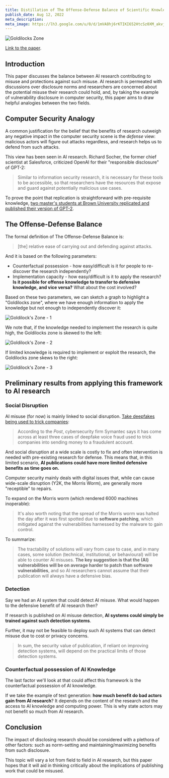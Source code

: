 ```yaml
---
title: Distillation of The Offense-Defense Balance of Scientific Knowledge
publish_date: Aug 12, 2022
meta_description:
meta_image: https://lh3.google.com/u/0/d/1mVA8hj6rKTIKI652HtcSz0XM_akvjsj_=w2880-h1528-iv1
---
```


![Goldilocks Zone](https://lh3.google.com/u/0/d/1mVA8hj6rKTIKI652HtcSz0XM_akvjsj_=w2880-h1528-iv1)

[Link to the paper](https://www.fhi.ox.ac.uk/wp-content/uploads/The-Offense-Defense-Balance-of-Scientific-Knowledge.pdf).

## Introduction

This paper discusses the balance between AI research contributing to misuse and protections against such misuse. AI research is permeated with discussions over disclosure norms and researchers are concerned about the potential misuse their research could hold, and, by taking the example of vulnerability disclosure in computer security, this paper aims to draw helpful analogies between the two fields.

## Computer Security Analogy

A common justification for the belief that the benefits of research outweigh any negative impact in the computer security scene is the _defense_ view: malicious actors will figure out attacks regardless, and research helps us to defend from such attacks.

This view has been seen in AI research. Richard Socher, the former chief scientist at Salesforce, criticized OpenAI for their "responsible disclosure" of GPT-2:

> Similar to information security research, it is necessary for these tools to be accessible, so that researchers have the resources that expose and guard against potentially malicious use cases.

To prove the point that replication is straightforward with pre-requisite knowledge, [two master's students at Brown University replicated and published their version of GPT-2](https://medium.com/@vanya_cohen/opengpt-2-we-replicated-gpt-2-because-you-can-too-45e34e6d36dc).

## The Offense-Defense Balance

The formal definition of The Offense-Defense Balance is:

> [the] relative ease of carrying out and defending against attacks.

And it is based on the following parameters:

- Counterfactual possession - how easy/difficult is it for people to re-discover the research independently?
- Implementation capacity - how easy/difficult is it to apply the research? **Is it possible for offense knowledge to transfer to defensive knowledge, and vice versa?** What about the cost involved?

Based on these two parameters, we can sketch a graph to highlight a "Goldilocks zone", where we have enough information to apply the knowledge but not enough to independently discover it:

![Goldilock's Zone - 1](https://lh3.google.com/u/0/d/1mVA8hj6rKTIKI652HtcSz0XM_akvjsj_=w2880-h1528-iv1)

We note that, if the knowledge needed to implement the research is quite high, the Goldilocks zone is skewed to the left:

![Goldilock's Zone - 2](https://lh3.google.com/u/0/d/1diYFZxeDshMlCryo5PxT9WkwVOFG5XQ6=w2880-h1528-iv1)

If limited knowledge is required to implement or exploit the research, the Goldilocks zone skews to the right:

![Goldilock's Zone - 3](https://lh3.google.com/u/0/d/1NgJ8IsPME8p6oSHEtkrG8s4ekMukUFAv=w2880-h1528-iv1)

## Preliminary results from applying this framework to AI research

### Social Disruption

AI misuse (for now) is mainly linked to social disruption. [Take deepfakes being used to trick companies](https://www.theverge.com/2019/9/5/20851248/deepfakes-ai-fake-audio-phone-calls-thieves-trick-companies-stealing-money#:~:text=According%20to%20the%20Post%2C%20cybersecurity,money%20to%20a%20fraudulent%20account.):

> According to the *Post*, cybersecurity firm Symantec says it has come across at least three cases of deepfake voice fraud used to trick companies into sending money to a fraudulent account.

And social disruption at a wide scale is costly to fix and often intervention is needed with pre-existing research for defense. This means that, in this limited scenario, **AI publications could have more limited defensive benefits as time goes on.**

Computer security mainly deals with digital issues that, while can cause wide-scale disruption (Y2K, the Morris Worm), are generally more "receptible" to repairs.

To expand on the Morris worm (which rendered 6000 machines inoperable):

> It's also worth noting that the spread of the Morris worm was halted the day after it was first spotted due to **software patching**, which mitigated against the vulnerabilities harnessed by the malware to gain control.

To summarize:

> The tractability of solutions will vary from case to case, and in
> many cases, some solution (technical, institutional, or behavioural)
> will be able to counter AI misuses. **The key suggestion is that the
> (AI) vulnerabilities will be on average harder to patch than software
> vulnerabilities**, and so AI researchers cannot assume that their publication will always have a defensive bias.

### Detection

Say we had an AI system that could detect AI misuse. What would happen to the defensive benefit of AI research then?

If research is published on AI misuse detection, **AI systems could simply be trained against such detection systems**.

Further, it may not be feasible to deploy such AI systems that can detect misuse due to cost or privacy concerns.

> In sum, the security value of publication, if reliant on improving detection systems, will depend on the practical limits of those detection systems.

### Counterfactual possession of AI Knowledge

The last factor we'll look at that could affect this framework is the counterfactual possession of AI knowledge.

If we take the example of text generation: **how much benefit do bad actors gain from AI research**? It depends on the content of the research and the access to AI knowledge and computing power. This is why state actors may not benefit so much from AI research.

## Conclusion

The impact of disclosing research should be considered with a plethora of other factors: such as norm-setting and maintaining/maximizing benefits from such disclosure.

This topic will vary a lot from field to field in AI research, but this paper hopes that it will aid in thinking critically about the implications of publishing work that could be misused.
